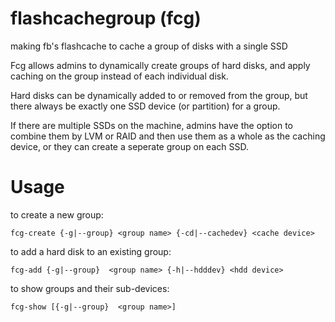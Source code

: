 flashcachegroup (fcg)
===============

making fb's flashcache to cache a group of disks with a single SSD


Fcg allows admins to dynamically create groups of hard disks, and 
apply caching on the group instead of each individual disk.

Hard disks can be dynamically added to or removed from the group, 
but there always be exactly one SSD device (or partition) 
for a group.

If there are multiple SSDs on the machine, admins have the option to
combine them by LVM or RAID and then use them as a whole as the caching 
device, or they can create a seperate group on each SSD.



Usage
=====================

to create a new group:

    fcg-create {-g|--group} <group name> {-cd|--cachedev} <cache device>


to add a hard disk to an existing group:

    fcg-add {-g|--group}  <group name> {-h|--hdddev} <hdd device>


to show groups and their sub-devices:

    fcg-show [{-g|--group}  <group name>]

